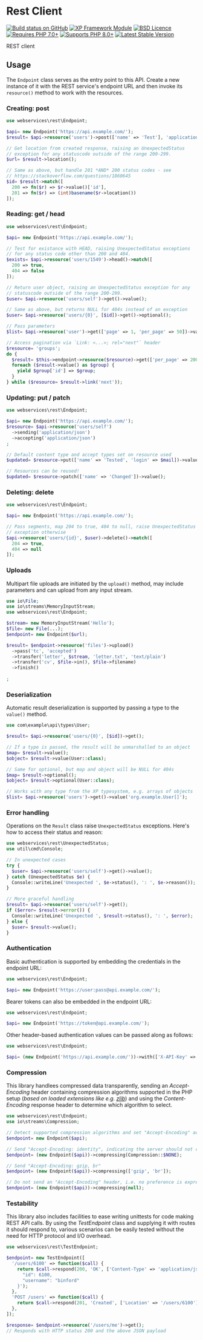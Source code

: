 Rest Client
========================================================================

[![Build status on GitHub](https://github.com/xp-forge/rest-client/workflows/Tests/badge.svg)](https://github.com/xp-forge/rest-client/actions)
[![XP Framework Module](https://raw.githubusercontent.com/xp-framework/web/master/static/xp-framework-badge.png)](https://github.com/xp-framework/core)
[![BSD Licence](https://raw.githubusercontent.com/xp-framework/web/master/static/licence-bsd.png)](https://github.com/xp-framework/core/blob/master/LICENCE.md)
[![Requires PHP 7.0+](https://raw.githubusercontent.com/xp-framework/web/master/static/php-7_0plus.svg)](http://php.net/)
[![Supports PHP 8.0+](https://raw.githubusercontent.com/xp-framework/web/master/static/php-8_0plus.svg)](http://php.net/)
[![Latest Stable Version](https://poser.pugx.org/xp-forge/rest-client/version.svg)](https://packagist.org/packages/xp-forge/rest-client)

REST client

Usage
-----

The `Endpoint` class serves as the entry point to this API. Create a new instance of it with the REST service's endpoint URL and then invoke its `resource()` method to work with the resources.

### Creating: post

```php
use webservices\rest\Endpoint;

$api= new Endpoint('https://api.example.com/');
$result= $api->resource('users')->post(['name' => 'Test'], 'application/json');

// Get location from created response, raising an UnexpectedStatus
// exception for any statuscode outside of the range 200-299.
$url= $result->location();

// Same as above, but handle 201 *AND* 200 status codes - see
// https://stackoverflow.com/questions/1860645
$id= $result->match([
  200 => fn($r) => $r->value()['id'],
  201 => fn($r) => (int)basename($r->location())
]);
```

### Reading: get / head

```php
use webservices\rest\Endpoint;

$api= new Endpoint('https://api.example.com/');

// Test for existance with HEAD, raising UnexpectedStatus exceptions
// for any status code other than 200 and 404.
$exists= $api->resource('users/1549')->head()->match([
  200 => true,
  404 => false
]);

// Return user object, raising an UnexpectedStatus exception for any
// statuscode outside of the range 200-299.
$user= $api->resource('users/self')->get()->value();

// Same as above, but returns NULL for 404s instead of an exception
$user= $api->resource('users/{0}', [$id])->get()->optional();

// Pass parameters
$list= $api->resource('user')->get(['page' => 1, 'per_page' => 50])->value();

// Access pagination via `Link: <...>; rel="next"` header
$resource= 'groups';
do {
  $result= $this->endpoint->resource($resource)->get(['per_page' => 200]);
  foreach ($result->value() as $group) {
    yield $group['id'] => $group;
  }
} while ($resource= $result->link('next'));
```

### Updating: put / patch

```php
use webservices\rest\Endpoint;

$api= new Endpoint('https://api.example.com/');
$resource= $api->resource('users/self')
  ->sending('application/json')
  ->accepting('application/json')
;

// Default content type and accept types set on resource used
$updated= $resource->put(['name' => 'Tested', 'login' => $mail])->value();

// Resources can be reused!
$updated= $resource->patch(['name' => 'Changed'])->value();
```

### Deleting: delete

```php
use webservices\rest\Endpoint;

$api= new Endpoint('https://api.example.com/');

// Pass segments, map 204 to true, 404 to null, raise UnexpectedStatus
// exception otherwise
$api->resource('users/{id}', $user)->delete()->match([
  204 => true,
  404 => null
]);
```

### Uploads

Multipart file uploads are initiated by the `upload()` method, may include parameters and can upload from any input stream.

```php
use io\File;
use io\streams\MemoryInputStream;
use webservices\rest\Endpoint;

$stream= new MemoryInputStream('Hello');
$file= new File(...);
$endpoint= new Endpoint($url);

$result= $endpoint->resource('files')->upload()
  ->pass('tc', 'accepted')
  ->transfer('letter', $stream, 'letter.txt', 'text/plain')
  ->transfer('cv', $file->in(), $file->filename)
  ->finish()
  
;
```

### Deserialization

Automatic result deserialization is supported by passing a type to the `value()` method.

```php
use com\example\api\types\User;

$result= $api->resource('users/{0}', [$id])->get();

// If a type is passed, the result will be unmarshalled to an object
$map= $result->value();
$object= $result->value(User::class);

// Same for optional, but map and object will be NULL for 404s
$map= $result->optional();
$object= $result->optional(User::class);

// Works with any type from the XP typesystem, e.g. arrays of objects
$list= $api->resource('users')->get()->value('org.example.User[]');
```

### Error handling

Operations on the `Result` class raise `UnexpectedStatus` exceptions. Here's how to access their status and reason:

```php
use webservices\rest\UnexpectedStatus;
use util\cmd\Console;

// In unexpected cases
try {
  $user= $api->resource('users/self')->get()->value();
} catch (UnexpectedStatus $e) {
  Console::writeLine('Unexpected ', $e->status(), ': ', $e->reason());
}

// More graceful handling
$result= $api->resource('users/self')->get();
if ($error= $result->error()) {
  Console::writeLine('Unexpected ', $result->status(), ': ', $error);
} else {
  $user= $result->value();
}
```

### Authentication

Basic authentication is supported by embedding the credentials in the endpoint URL:

```php
use webservices\rest\Endpoint;

$api= new Endpoint('https://user:pass@api.example.com/');
```

Bearer tokens can also be embedded in the endpoint URL:

```php
use webservices\rest\Endpoint;

$api= new Endpoint('https://token@api.example.com/');
```

Other header-based authentication values can be passed along as follows:

```php
use webservices\rest\Endpoint;

$api= (new Endpoint('https://api.example.com/'))->with(['X-API-Key' => $key]);
```

### Compression

This library handlees compressed data transparently, sending an *Accept-Encoding* header containing compression algorithms supported in the PHP setup (*based on loaded extensions like e.g. [zlib](https://www.php.net/zlib)*) and using the *Content-Encoding* response header to determine which algorithm to select.

```php
use webservices\rest\Endpoint;
use io\streams\Compression;

// Detect supported compression algorithms and set "Accept-Encoding" accordingly
$endpoint= new Endpoint($api);

// Send "Accept-Encoding: identity", indicating the server should not compress
$endpoint= (new Endpoint($api))->compressing(Compression::$NONE);

// Send "Accept-Encoding: gzip, br"
$endpoint= (new Endpoint($api))->compressing(['gzip', 'br']);

// Do not send an "Accept-Encoding" header, i.e. no preference is expressed
$endpoint= (new Endpoint($api))->compressing(null);
```

### Testability

This library also includes facilities to ease writing unittests for code making REST API calls. By using the *TestEndpoint* class and supplying it with routes it should respond to, various scenarios can be easily tested without the need for HTTP protocol and I/O overhead.

```php
use webservices\rest\TestEndpoint;

$endpoint= new TestEndpoint([
  '/users/6100' => function($call) {
    return $call->respond(200, 'OK', ['Content-Type' => 'application/json'], '{
      "id": 6100,
      "username": "binford"
    }');
  },
  'POST /users' => function($call) {
    return $call->respond(201, 'Created', ['Location' => '/users/6100']);
  },
]);

$response= $endpoint->resource('/users/me')->get();
// Responds with HTTP status 200 and the above JSON payload
```